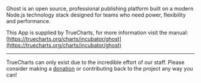 Ghost is an open source, professional publishing platform built on a modern Node.js technology stack designed for teams who need power, flexibility and performance.

This App is supplied by TrueCharts, for more information visit the manual: [https://truecharts.org/charts/incubator/ghost](https://truecharts.org/charts/incubator/ghost)

---

TrueCharts can only exist due to the incredible effort of our staff.
Please consider making a [donation](https://truecharts.org/about/sponsor) or contributing back to the project any way you can!
